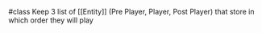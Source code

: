 #class 
Keep 3 list of [[Entity]] (Pre Player, Player, Post Player) that store in which order they will play
